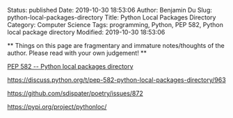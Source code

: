 Status: published
Date: 2019-10-30 18:53:06
Author: Benjamin Du
Slug: python-local-packages-directory
Title: Python Local Packages Directory
Category: Computer Science
Tags: programming, Python, PEP 582, Python local package directory
Modified: 2019-10-30 18:53:06

**
Things on this page are fragmentary and immature notes/thoughts of the author.
Please read with your own judgement!
**

[PEP 582 -- Python local packages directory](https://www.python.org/dev/peps/pep-0582/)

https://discuss.python.org/t/pep-582-python-local-packages-directory/963

https://github.com/sdispater/poetry/issues/872

https://pypi.org/project/pythonloc/
